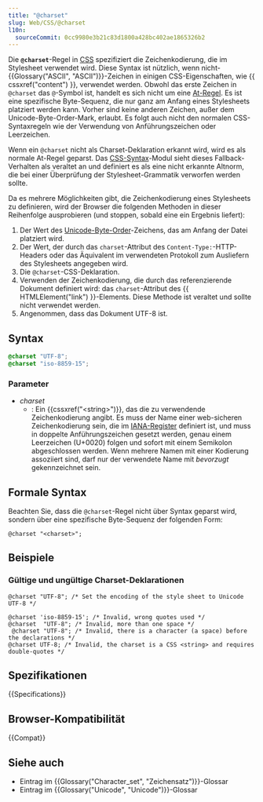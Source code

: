```yaml
---
title: "@charset"
slug: Web/CSS/@charset
l10n:
  sourceCommit: 0cc9980e3b21c83d1800a428bc402ae1865326b2
---
```


Die **`@charset`**-Regel in [CSS](/de/docs/Web/CSS) spezifiziert die Zeichenkodierung, die im Stylesheet verwendet wird. Diese Syntax ist nützlich, wenn nicht-{{Glossary("ASCII", "ASCII")}}-Zeichen in einigen CSS-Eigenschaften, wie {{ cssxref("content") }}, verwendet werden. Obwohl das erste Zeichen in `@charset` das `@`-Symbol ist, handelt es sich nicht um eine [At-Regel](/de/docs/Web/CSS/CSS_syntax/At-rule). Es ist eine spezifische Byte-Sequenz, die nur ganz am Anfang eines Stylesheets platziert werden kann. Vorher sind keine anderen Zeichen, außer dem Unicode-Byte-Order-Mark, erlaubt. Es folgt auch nicht den normalen CSS-Syntaxregeln wie der Verwendung von Anführungszeichen oder Leerzeichen.

Wenn ein `@charset` nicht als Charset-Deklaration erkannt wird, wird es als normale At-Regel geparst. Das [CSS-Syntax](/de/docs/Web/CSS/CSS_syntax)-Modul sieht dieses Fallback-Verhalten als veraltet an und definiert es als eine nicht erkannte Altnorm, die bei einer Überprüfung der Stylesheet-Grammatik verworfen werden sollte.

Da es mehrere Möglichkeiten gibt, die Zeichenkodierung eines Stylesheets zu definieren, wird der Browser die folgenden Methoden in dieser Reihenfolge ausprobieren (und stoppen, sobald eine ein Ergebnis liefert):

1. Der Wert des [Unicode-Byte-Order](https://en.wikipedia.org/wiki/Byte_order_mark)-Zeichens, das am Anfang der Datei platziert wird.
2. Der Wert, der durch das `charset`-Attribut des `Content-Type:`-HTTP-Headers oder das Äquivalent im verwendeten Protokoll zum Ausliefern des Stylesheets angegeben wird.
3. Die `@charset`-CSS-Deklaration.
4. Verwenden der Zeichenkodierung, die durch das referenzierende Dokument definiert wird: das `charset`-Attribut des {{ HTMLElement("link") }}-Elements. Diese Methode ist veraltet und sollte nicht verwendet werden.
5. Angenommen, dass das Dokument UTF-8 ist.

## Syntax

```css
@charset "UTF-8";
@charset "iso-8859-15";
```

### Parameter

- _charset_
  - : Ein {{cssxref("&lt;string&gt;")}}, das die zu verwendende Zeichenkodierung angibt. Es muss der Name einer web-sicheren Zeichenkodierung sein, die im [IANA-Register](https://www.iana.org/assignments/character-sets/character-sets.xhtml) definiert ist, und muss in doppelte Anführungszeichen gesetzt werden, genau einem Leerzeichen (U+0020) folgen und sofort mit einem Semikolon abgeschlossen werden. Wenn mehrere Namen mit einer Kodierung assoziiert sind, darf nur der verwendete Name mit _bevorzugt_ gekennzeichnet sein.

## Formale Syntax

Beachten Sie, dass die `@charset`-Regel nicht über Syntax geparst wird, sondern über eine spezifische Byte-Sequenz der folgenden Form:

```plain
@charset "<charset>";
```

## Beispiele

### Gültige und ungültige Charset-Deklarationen

```css-nolint example-good
@charset "UTF-8"; /* Set the encoding of the style sheet to Unicode UTF-8 */
```

```css-nolint example-bad
@charset 'iso-8859-15'; /* Invalid, wrong quotes used */
@charset  "UTF-8"; /* Invalid, more than one space */
 @charset "UTF-8"; /* Invalid, there is a character (a space) before the declarations */
@charset UTF-8; /* Invalid, the charset is a CSS <string> and requires double-quotes */
```

## Spezifikationen

{{Specifications}}

## Browser-Kompatibilität

{{Compat}}

## Siehe auch

- Eintrag im {{Glossary("Character_set", "Zeichensatz")}}-Glossar
- Eintrag im {{Glossary("Unicode", "Unicode")}}-Glossar
